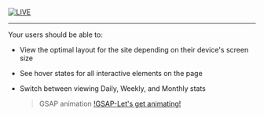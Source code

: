 [![LIVE](https://img.shields.io/badge/LIVE-FFB6A4?style=for-the-badge&logo=github&logoColor=white)](https://220100dungvan.github.io/time-tracking-dashboard/)

___

Your users should be able to:

- View the optimal layout for the site depending on their device's screen size
- See hover states for all interactive elements on the page
- Switch between viewing Daily, Weekly, and Monthly stats
  
  >GSAP animation
  [!GSAP-Let's get animating!](https://gsap.com/resources/get-started/)
